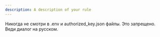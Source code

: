 ```yaml
---
description: A description of your rule
---
```


Никогда не смотри в .env и authorized_key.json файлы. Это запрещено.
Веди диалог на русском.